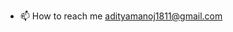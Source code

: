 - 📫 How to reach me adityamanoj1811@gmail.com

<!---
adityamanoj1811/adityamanoj1811 is a ✨ special ✨ repository because its `README.md` (this file) appears on your GitHub profile.
You can click the Preview link to take a look at your changes.
--->
